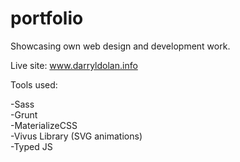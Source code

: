 # portfolio
Showcasing own web design and development work.

Live site: www.darryldolan.info

Tools used: <br>

-Sass<br>
-Grunt<br>
-MaterializeCSS<br>
-Vivus Library (SVG animations)<br>
-Typed JS <br>
